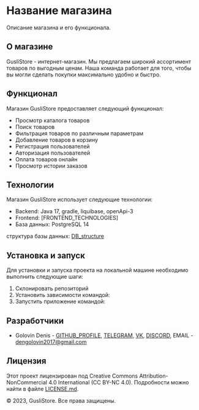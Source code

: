 # Название магазина

Описание магазина и его функционала.

## О магазине

GusliStore - интернет-магазин. Мы предлагаем широкий ассортимент товаров по выгодным ценам. Наша команда работает для того, чтобы вы могли сделать покупки максимально удобно и быстро.

## Функционал

Магазин GusliStore предоставляет следующий функционал:

* Просмотр каталога товаров
* Поиск товаров
* Фильтрация товаров по различным параметрам
* Добавление товаров в корзину
* Регистрация пользователей
* Авторизация пользователей
* Оплата товаров онлайн
* Просмотр истории заказов

## Технологии

Магазин GusliStore использует следующие технологии:

* Backend: Java 17, gradle, liquibase, openApi-3
* Frontend: [FRONTEND_TECHNOLOGIES]
* База данных: PostgreSQL 14

структура базы данных: [DB_structure](./docs/db/uml_DB_black.png)

## Установка и запуск

Для установки и запуска проекта на локальной машине необходимо выполнить следующие шаги:

1. Склонировать репозиторий
2. Установить зависимости командой:
3. Запустить приложение командой:

## Разработчики

* Golovin Denis - [GITHUB_PROFILE](https://github.com/Deonniss), [TELEGRAM](https://t.me/vakalst),  [VK](https://vk.com/santa_v_shortax), [DISCORD](DeniCKA_sssss#3563),  EMAIL - dengolovin2017@gmail.com

## Лицензия

Этот проект лицензирован под Creative Commons Attribution-NonCommercial 4.0 International (CC BY-NC 4.0). Подробности можно найти в файле [LICENSE.md](./LICENSE.md).

© 2023, GusliStore. Все права защищены.